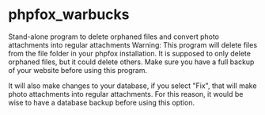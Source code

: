# phpfox_warbucks
Stand-alone program to delete orphaned files and convert photo attachments into regular attachments
Warning:  This program will delete files from the file folder in your phpfox installation.  It is supposed to only delete orphaned files, but it could delete others.  Make sure you have a full backup of your website before using this program.

It will also make changes to your database, if you select "Fix", that will make photo attachments into regular attachments.  For this reason, it would be wise to have a database backup before using this option.
